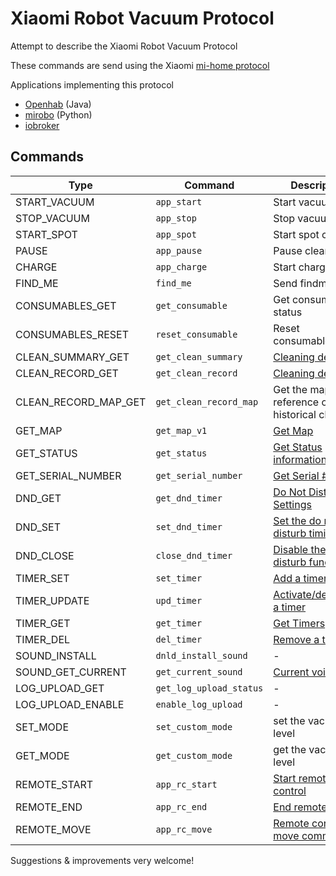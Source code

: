 # Xiaomi Robot Vacuum Protocol
Attempt to describe the Xiaomi Robot Vacuum Protocol

These commands are send using the Xiaomi [mi-home protocol](Protocol.md)

Applications implementing this protocol

* [Openhab](https://github.com/marcelrv/openhab2/tree/xiaomi-vacuum) (Java)
* [mirobo](https://github.com/rytilahti/python-mirobo)  (Python) 
* [iobroker](https://github.com/ioBroker/ioBroker.mihome-vacuum/blob/master/README.md]) 


## Commands

| Type | Command | Description |
| ------ | --------- | -----------| 
|    START_VACUUM | `app_start`| Start vacuuming | 
|    STOP_VACUUM | `app_stop`| Stop vacuuming | 
|    START_SPOT | `app_spot`| Start spot cleaning | 
|    PAUSE | `app_pause`| Pause cleaning | 
|    CHARGE | `app_charge`| Start charging | 
|    FIND_ME | `find_me`| Send findme | 
|    CONSUMABLES_GET | `get_consumable`| Get consumables status | 
|    CONSUMABLES_RESET | `reset_consumable`| Reset consumables | 
|    CLEAN_SUMMARY_GET | `get_clean_summary`| [Cleaning details](cleanSummary+detail.md) | 
|    CLEAN_RECORD_GET | `get_clean_record`| [Cleaning details](cleanSummary+detail.md) | 
|    CLEAN_RECORD_MAP_GET | `get_clean_record_map`| Get the map reference of a historical cleaning | 
|    GET_MAP | `get_map_v1`| [Get Map](getMap.md) | 
|    GET_STATUS | `get_status`| [Get Status information](StatusMessage.md) | 
|    GET_SERIAL_NUMBER | `get_serial_number`| [Get Serial #](getSerial.md) | 
|    DND_GET | `get_dnd_timer`| [Do Not Disturb Settings](dnd_timer.md) | 
|    DND_SET | `set_dnd_timer`| [Set the do not disturb timings](dnd_timer.md) | 
|    DND_CLOSE | `close_dnd_timer`| [Disable the do not disturb function](dnd_timer.md)  | 
|    TIMER_SET | `set_timer`| [Add a timer](Timer.md) | 
|    TIMER_UPDATE | `upd_timer`| [Activate/deactivate a timer](Timer.md) | 
|    TIMER_GET | `get_timer`| [Get Timers](Timer.md) | 
|    TIMER_DEL | `del_timer`| [Remove a timer](Timer.md) | 
|    SOUND_INSTALL | `dnld_install_sound`| - | 
|    SOUND_GET_CURRENT | `get_current_sound`| [Current voice](CurrentVoice.md) | 
|    LOG_UPLOAD_GET | `get_log_upload_status`| - | 
|    LOG_UPLOAD_ENABLE | `enable_log_upload`| - | 
|    SET_MODE | `set_custom_mode`| set the vacuum level | 
|    GET_MODE | `get_custom_mode`| get the vacuum level | 
|    REMOTE_START | `app_rc_start`| [Start remote control](remote_control.md)| 
|    REMOTE_END | `app_rc_end`| [End remote control](remote_control.md) | 
|    REMOTE_MOVE | `app_rc_move`| [Remote control move command](remote_control.md) | 



Suggestions & improvements very welcome!
